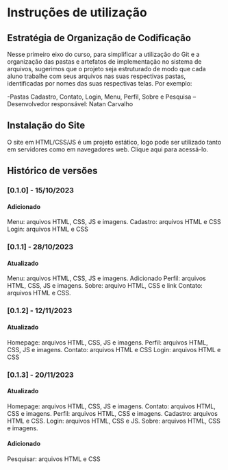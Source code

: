 # Instruções de utilização

## Estratégia de Organização de Codificação 

Nesse primeiro eixo do curso, para simplificar a utilização do Git e a organização das pastas e artefatos de implementação no sistema de arquivos, sugerimos que o projeto seja estruturado de modo que cada aluno trabalhe com seus arquivos nas suas respectivas pastas, identificadas por nomes das suas respectivas telas. Por exemplo:

-Pastas Cadastro, Contato, Login, Menu, Perfil, Sobre e Pesquisa – Desenvolvedor responsável: Natan Carvalho

## Instalação do Site

O site em HTML/CSS/JS é um projeto estático, logo pode ser utilizado tanto em servidores como em navegadores web. Clique aqui para acessá-lo.  

## Histórico de versões

### [0.1.0] - 15/10/2023
#### Adicionado
Menu: arquivos HTML, CSS, JS e imagens.
Cadastro: arquivos HTML e CSS
Login: arquivos HTML e CSS

### [0.1.1] - 28/10/2023
#### Atualizado
Menu: arquivos HTML, CSS, JS e imagens.
Adicionado
Perfil: arquivos HTML, CSS, JS e imagens.
Sobre: arquivo HTML, CSS e link
Contato: arquivos HTML e CSS.

### [0.1.2] - 12/11/2023
#### Atualizado
Homepage: arquivos HTML, CSS, JS e imagens.
Perfil: arquivos HTML, CSS, JS e imagens.
Contato: arquivos HTML e CSS
Login: arquivos HTML e CSS

### [0.1.3] - 20/11/2023
#### Atualizado
Homepage: arquivos HTML, CSS, JS e imagens.
Contato: arquivos HTML, CSS e imagens.
Perfil: arquivos HTML, CSS e imagens.
Cadastro: arquivos HTML e CSS.
Login: arquivos HTML, CSS e JS.
Sobre: arquivos HTML, CSS e imagens.

#### Adicionado
Pesquisar: arquivos HTML e CSS


